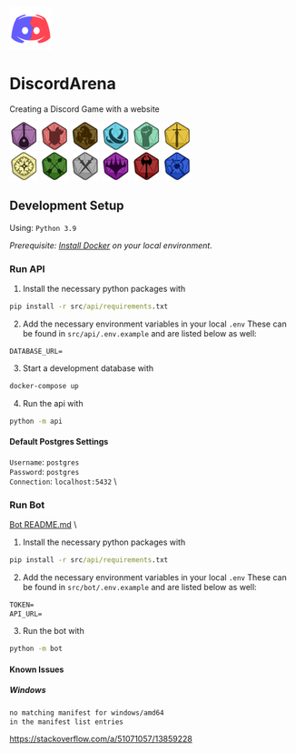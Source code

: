

<img src="assets/Avatar.png" width="75" height="75"> 

# DiscordArena 
Creating a Discord Game with a website

<img src="assets/classes/Bard.png" width="50" height="50"> <img src="assets/classes/Blacksmith.png" width="50" height="50"> 
<img src="assets/classes/Druid.png" width="50" height="50"> <img src="assets/classes/Mage.png" width="50" height="50"> 
<img src="assets/classes/Monk.png" width="50" height="50"> <img src="assets/classes/Paladin.png" width="50" height="50"> 
<br>
<img src="assets/classes/Priest.png" width="50" height="50"> <img src="assets/classes/Ranger.png" width="50" height="50"> 
<img src="assets/classes/Rogue.png" width="50" height="50"> <img src="assets/classes/Warlock.png" width="50" height="50"> 
<img src="assets/classes/Warrior.png" width="50" height="50"> <img src="assets/classes/Wizard.png" width="50" height="50"> 
<br>


## Development Setup
Using: `Python 3.9`

_Prerequisite: [Install Docker](https://docs.docker.com/install) on your local environment._

### Run API
1. Install the necessary python packages with
```cmd
pip install -r src/api/requirements.txt
```
2. Add the necessary environment variables in your local `.env`
These can be found in `src/api/.env.example` and are listed below as well:

```
DATABASE_URL=
```
3. Start a development database with
```cmd
docker-compose up
```
4. Run the api with
```cmd
python -m api
```

#### Default Postgres Settings 
`Username`: `postgres` \
`Password`: `postgres` \
`Connection`: `localhost:5432` \


### Run Bot
[Bot README.md](src/bot/README.md) \
1. Install the necessary python packages with
```cmd
pip install -r src/api/requirements.txt
```
2. Add the necessary environment variables in your local `.env`
These can be found in `src/bot/.env.example` and are listed below as well:

```
TOKEN=
API_URL=
```
3. Run the bot with
```cmd
python -m bot
```



#### Known Issues

##### Windows
``` 
no matching manifest for windows/amd64 
in the manifest list entries
```
https://stackoverflow.com/a/51071057/13859228
